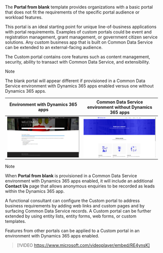 The **Portal from blank** template provides organizations with a basic portal that does not fit the requirements of the specific portal audience or workload features.

This portal is an ideal starting point for unique line-of-business applications with portal requirements. Examples of custom portals could be event and registration management, grant management, or government citizen service solutions. Any custom business app that is built on Common Data Service can be extended to an external-facing audience.

The Custom portal contains core features such as content management, security, ability to transact with Common Data Service, and extensibility.

>[!NOTE]
>The blank portal will appear different if provisioned in a Common Data Service environment with Dynamics 365 apps enabled versus one without Dynamics 365 apps.

| Environment with Dynamics 365 apps                           | Common Data Service environment without Dynamics 365 apps                    |
| ------------------------------------------------------------ | ------------------------------------------------------------ |
| ![Dynamics 365 Apps - Custom Home Page](../media/6-custom-portal.png "Custom Home Dynamics 365 apps") | ![CDS only](../media/6-cds-blank-Portal.png "CDS Blank Portal") |

> [!NOTE]
> When **Portal from blank** is provisioned in a Common Data Service environment with Dynamics 365 apps enabled, it will include an additional **Contact Us** page that allows anonymous enquiries to be recorded as leads within the Dynamics 365 app. 

A functional consultant can configure the Custom portal to address business requirements by adding web links and custom pages and by surfacing Common Data Service records. A Custom portal can be further extended by using entity lists, entity forms, web forms, or custom templates.

Features from other portals can be applied to a Custom portal in an environment with Dynamics 365 apps enabled.

> [!VIDEO https://www.microsoft.com/videoplayer/embed/RE4ynsK]

